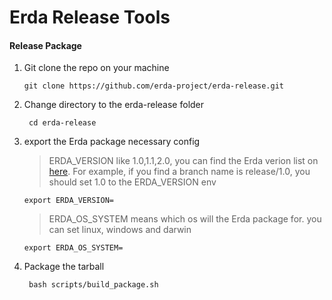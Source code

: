 # Erda Release Tools

#### Release Package

1. Git clone the repo on your machine

   ```shell
   git clone https://github.com/erda-project/erda-release.git
   ```


2. Change directory to the erda-release folder

   ```shell
    cd erda-release
   ```

3. export the Erda package necessary config

   > ERDA_VERSION like 1.0,1.1,2.0, you can find the Erda verion list on [here](https://github.com/erda-project/erda/branches/all).
   > For example, if you find a branch name is release/1.0, you should set 1.0 to the ERDA_VERSION env
   ```shell
   export ERDA_VERSION=
   ```

   > ERDA_OS_SYSTEM means which os will the Erda package for. you can set  linux, windows and darwin
   ```shell
   export ERDA_OS_SYSTEM=
   ```



4. Package the tarball

   ```shell
    bash scripts/build_package.sh
   ```

